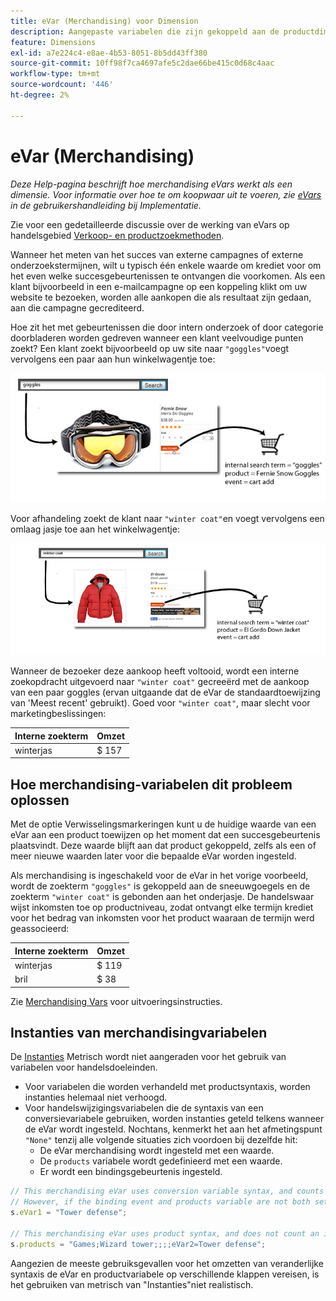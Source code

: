 ```yaml
---
title: eVar (Merchandising) voor Dimension
description: Aangepaste variabelen die zijn gekoppeld aan de productdimensie.
feature: Dimensions
exl-id: a7e224c4-e8ae-4b53-8051-8b5dd43ff380
source-git-commit: 10ff98f7ca4697afe5c2dae66be415c0d68c4aac
workflow-type: tm+mt
source-wordcount: '446'
ht-degree: 2%

---
```


# eVar (Merchandising)

*Deze Help-pagina beschrijft hoe merchandising eVars werkt als een dimensie. Voor informatie over hoe te om koopwaar uit te voeren, zie [eVars](/help/implement/vars/page-vars/evar.md) in de gebruikershandleiding bij Implementatie.*

Zie voor een gedetailleerde discussie over de werking van eVars op handelsgebied [Verkoop- en productzoekmethoden](https://experienceleague.adobe.com/docs/analytics/admin/admin-tools/conversion-variables/merchandising-evars.html?lang=en).

Wanneer het meten van het succes van externe campagnes of externe onderzoekstermijnen, wilt u typisch één enkele waarde om krediet voor om het even welke succesgebeurtenissen te ontvangen die voorkomen. Als een klant bijvoorbeeld in een e-mailcampagne op een koppeling klikt om uw website te bezoeken, worden alle aankopen die als resultaat zijn gedaan, aan die campagne gecrediteerd.

Hoe zit het met gebeurtenissen die door intern onderzoek of door categorie doorbladeren worden gedreven wanneer een klant veelvoudige punten zoekt? Een klant zoekt bijvoorbeeld op uw site naar `"goggles"`voegt vervolgens een paar aan hun winkelwagentje toe:

![Voorbeeld van Goggles](assets/merch-example-goggles.png)

Voor afhandeling zoekt de klant naar `"winter coat"`en voegt vervolgens een omlaag jasje toe aan het winkelwagentje:

![Coatingvoorbeeld](assets/merch-example-coat.png)

Wanneer de bezoeker deze aankoop heeft voltooid, wordt een interne zoekopdracht uitgevoerd naar `"winter coat"` gecreeërd met de aankoop van een paar goggles (ervan uitgaande dat de eVar de standaardtoewijzing van &#39;Meest recent&#39; gebruikt). Goed voor `"winter coat"`, maar slecht voor marketingbeslissingen:

| Interne zoekterm | Omzet |
|---|---|
| winterjas | $ 157 |

## Hoe merchandising-variabelen dit probleem oplossen

Met de optie Verwisselingsmarkeringen kunt u de huidige waarde van een eVar aan een product toewijzen op het moment dat een succesgebeurtenis plaatsvindt. Deze waarde blijft aan dat product gekoppeld, zelfs als een of meer nieuwe waarden later voor die bepaalde eVar worden ingesteld.

Als merchandising is ingeschakeld voor de eVar in het vorige voorbeeld, wordt de zoekterm `"goggles"` is gekoppeld aan de sneeuwgoegels en de zoekterm `"winter coat"` is gebonden aan het onderjasje. De handelswaar wijst inkomsten toe op productniveau, zodat ontvangt elke termijn krediet voor het bedrag van inkomsten voor het product waaraan de termijn werd geassocieerd:

| Interne zoekterm | Omzet |
|---|---|
| winterjas | $ 119 |
| bril | $ 38 |

Zie [Merchandising Vars](/help/implement/vars/page-vars/evar-merchandising.md) voor uitvoeringsinstructies.

## Instanties van merchandisingvariabelen

De [Instanties](../metrics/instances.md) Metrisch wordt niet aangeraden voor het gebruik van variabelen voor handelsdoeleinden.

* Voor variabelen die worden verhandeld met productsyntaxis, worden instanties helemaal niet verhoogd.
* Voor handelswijzigingsvariabelen die de syntaxis van een conversievariabele gebruiken, worden instanties geteld telkens wanneer de eVar wordt ingesteld. Nochtans, kenmerkt het aan het afmetingspunt `"None"` tenzij alle volgende situaties zich voordoen bij dezelfde hit:
   * De eVar merchandising wordt ingesteld met een waarde.
   * De `products` variabele wordt gedefinieerd met een waarde.
   * Er wordt een bindingsgebeurtenis ingesteld.

```js
// This merchandising eVar uses conversion variable syntax, and counts an instance.
// However, if the binding event and products variable are not both set, the instance attributes to "None".
s.eVar1 = "Tower defense";

// This merchandising eVar uses product syntax, and does not count an instance.
s.products = "Games;Wizard tower;;;;eVar2=Tower defense";
```

Aangezien de meeste gebruiksgevallen voor het omzetten van veranderlijke syntaxis de eVar en productvariabele op verschillende klappen vereisen, is het gebruiken van metrisch van &quot;Instanties&quot;niet realistisch.
